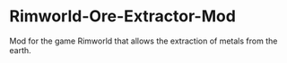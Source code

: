# Rimworld-Ore-Extractor-Mod
Mod for the game Rimworld that allows the extraction of metals from the earth.
